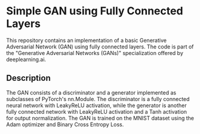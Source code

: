 
# Simple GAN using Fully Connected Layers
This repository contains an implementation of a basic Generative Adversarial Network (GAN) using fully connected layers. The code is part of the "Generative Adversarial Networks (GANs)" specialization offered by deeplearning.ai.

## Description
The GAN consists of a discriminator and a generator implemented as subclasses of PyTorch's nn.Module. The discriminator is a fully connected neural network with LeakyReLU activation, while the generator is another fully connected network with LeakyReLU activation and a Tanh activation for output normalization. The GAN is trained on the MNIST dataset using the Adam optimizer and Binary Cross Entropy Loss.
